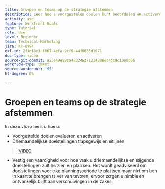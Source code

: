 ```yaml
---
title: Groepen en teams op de strategie afstemmen
description: Leer hoe u voorgestelde doelen kunt beoordelen en activeren, en driemaandelijkse doelen kunt trapsgewijs en uitlijnen met [!DNL   Doelen].
activity: use
feature: Workfront Goals
type: Tutorial
role: User
level: Beginner
team: Technical Marketing
jira: KT-8894
exl-id: 2f3ef8e3-f667-4efa-9cf0-44f8835d1671
doc-type: video
source-git-commit: a25a49e59ca483246271214886ea4dc9c10e8d66
workflow-type: tm+mt
source-wordcount: '95'
ht-degree: 0%

---
```


# Groepen en teams op de strategie afstemmen

In deze video leert u hoe u:

* Voorgestelde doelen evalueren en activeren
* Driemaandelijkse doelstellingen trapsgewijs en uitlijnen

>[!VIDEO](https://video.tv.adobe.com/v/335188/?quality=12&learn=on)

<!--
Pro-tips graphic
-->

* Vestig een vaardigheid voor hoe vaak u driemaandelijkse en stijgende doelstellingen zult herzien en plaatsen. Het wordt geadviseerd om doelstellingen voor elke planningsperiode te plaatsen maar niet om hen in kaart te brengen te ver van tevoren, ervoor zorgen u nimble en ontvankelijk blijft aan verschuivingen in de zaken.
